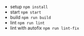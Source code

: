 * setup `npm install`
* start `npm start`
* build `npm run build`
* lint `npm run lint`
* lint with autofix `npm run lint-fix`
